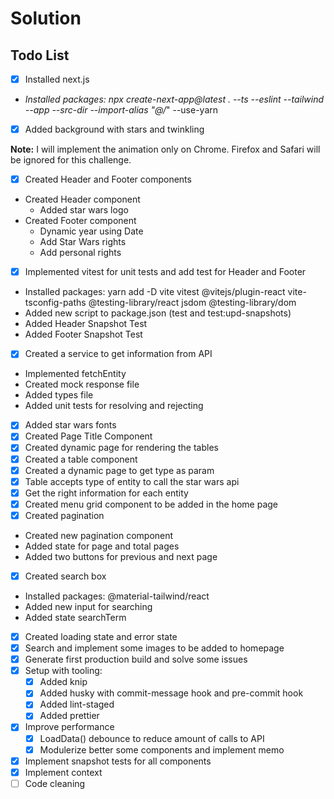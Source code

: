 # Solution

## Todo List

- [X] Installed next.js

- _Installed packages: npx create-next-app@latest . --ts --eslint --tailwind --app --src-dir --import-alias "@/_" --use-yarn

- [X] Added background with stars and twinkling

**Note:** I will implement the animation only on Chrome. Firefox and Safari will be ignored for this challenge.

- [X] Created Header and Footer components

* Created Header component
  - Added star wars logo
* Created Footer component
  - Dynamic year using Date
  - Add Star Wars rights
  - Add personal rights

- [X] Implemented vitest for unit tests and add test for Header and Footer

* Installed packages: yarn add -D vite vitest @vitejs/plugin-react vite-tsconfig-paths @testing-library/react jsdom @testing-library/dom
* Added new script to package.json (test and test:upd-snapshots)
* Added Header Snapshot Test
* Added Footer Snapshot Test

- [X] Created a service to get information from API

* Implemented fetchEntity
* Created mock response file
* Added types file
* Added unit tests for resolving and rejecting

- [X] Added star wars fonts
- [X] Created Page Title Component
- [X] Created dynamic page for rendering the tables
- [X] Created a table component
- [X] Created a dynamic page to get type as param
- [X] Table accepts type of entity to call the star wars api
- [X] Get the right information for each entity
- [X] Created menu grid component to be added in the home page
- [X] Created pagination

* Created new pagination component
* Added state for page and total pages
* Added two buttons for previous and next page

- [X] Created search box

* Installed packages: @material-tailwind/react
* Added new input for searching
* Added state searchTerm

- [X] Created loading state and error state
- [X] Search and implement some images to be added to homepage
- [X] Generate first production build and solve some issues
- [X] Setup with tooling:
  - [X] Added knip
  - [X] Added husky with commit-message hook and pre-commit hook
  - [X] Added lint-staged
  - [X] Added prettier
- [X] Improve performance
  - [X] LoadData() debounce to reduce amount of calls to API
  - [X] Modulerize better some components and implement memo
- [X] Implement snapshot tests for all components
- [X] Implement context
- [ ] Code cleaning
